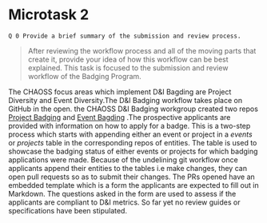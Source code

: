 # Microtask 2
`Q 0 Provide a brief summary of the submission and review process.`

>After reviewing the workflow process and all of the moving parts that create it, provide your idea of how this workflow can be best explained. This task is focused to the submission and review workflow of the Badging Program.

The CHAOSS focus areas which implement D&I Bagding are Project Diversity and Event Diversity.The D&I Badging workflow takes place on GitHub in the open. the CHAOSS D&I Badging workgroup created two repos [Project Badging](https://github.com/badging/project-diversity-and-inclusion) and  [Event Bagding](https://github.com/badging/event-diversity-and-inclusion) .The prospective applicants are provided with information on how to apply for a badge. This is a two-step process which starts with appending either an event or project in a *events* or *projects* table in the corresponding repos of entities. The table is used to showcase the badging status of either events or projects for which badging applications were made. Because of the undelining git workflow once applicants append their entities to the tables i.e make changes, they can open pull requests so as to submit their changes. The PRs opened have an embedded template which is a form the applicants are expected to fill out in Markdown. The questions asked in the form are used to assess if the applicants are compliant to D&I  metrics. So far yet no review guides or specifications have been stipulated.